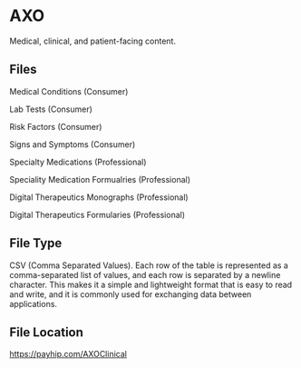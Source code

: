 # AXO
Medical, clinical, and patient-facing content.

## Files
Medical Conditions (Consumer)

Lab Tests (Consumer)

Risk Factors (Consumer)

Signs and Symptoms (Consumer)

Specialty Medications (Professional)

Speciality Medication Formualries (Professional)

Digital Therapeutics Monographs (Professional)

Digital Therapeutics Formularies (Professional)

## File Type
CSV (Comma Separated Values). Each row of the table is represented as a comma-separated list of values, and each row is separated by a newline character. This makes it a simple and lightweight format that is easy to read and write, and it is commonly used for exchanging data between applications.

## File Location
https://payhip.com/AXOClinical
